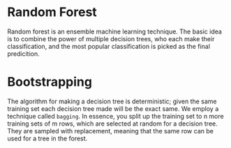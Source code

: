 # Random Forest
Random forest is an ensemble machine learning technique. 
The basic idea is to combine the power of multiple decision trees, who each make their classification, and the most popular classification is picked as the final predicition.

# Bootstrapping
The algorithm for making a decision tree is deterministic; given the same training set each decision tree made will be the exact same.
We employ a technique called `bagging`.
In essence, you split up the training set to n more training sets of m rows, which are selected at random for a decision tree.
They are sampled with replacement, meaning that the same row can be used for a tree in the forest.

